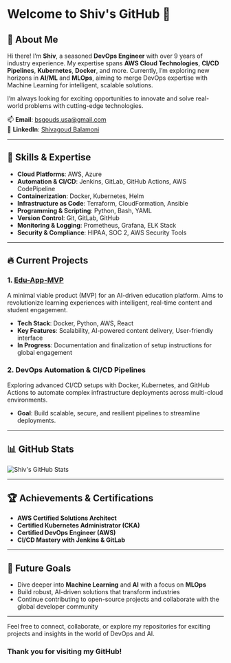 # Welcome to Shiv's GitHub 👋

## 🚀 About Me

Hi there! I’m **Shiv**, a seasoned **DevOps Engineer** with over 9 years of industry experience. My expertise spans **AWS Cloud Technologies**, **CI/CD Pipelines**, **Kubernetes**, **Docker**, and more. Currently, I’m exploring new horizons in **AI/ML** and **MLOps**, aiming to merge DevOps expertise with Machine Learning for intelligent, scalable solutions. 

I’m always looking for exciting opportunities to innovate and solve real-world problems with cutting-edge technologies.

📫 **Email**: [bsgouds.usa@gmail.com](mailto:bsgouds.usa@gmail.com)  
🔗 **LinkedIn**: [Shivagoud Balamoni](https://www.linkedin.com/in/shivagoudb)

---

## 💼 Skills & Expertise

- **Cloud Platforms**: AWS, Azure
- **Automation & CI/CD**: Jenkins, GitLab, GitHub Actions, AWS CodePipeline
- **Containerization**: Docker, Kubernetes, Helm
- **Infrastructure as Code**: Terraform, CloudFormation, Ansible
- **Programming & Scripting**: Python, Bash, YAML
- **Version Control**: Git, GitLab, GitHub
- **Monitoring & Logging**: Prometheus, Grafana, ELK Stack
- **Security & Compliance**: HIPAA, SOC 2, AWS Security Tools

---

## 🔥 Current Projects

### 1. [Edu-App-MVP](https://github.com/bsgouds/edu-app-mvp)
A minimal viable product (MVP) for an AI-driven education platform. Aims to revolutionize learning experiences with intelligent, real-time content and student engagement.

- **Tech Stack**: Docker, Python, AWS, React
- **Key Features**: Scalability, AI-powered content delivery, User-friendly interface
- **In Progress**: Documentation and finalization of setup instructions for global engagement

### 2. DevOps Automation & CI/CD Pipelines
Exploring advanced CI/CD setups with Docker, Kubernetes, and GitHub Actions to automate complex infrastructure deployments across multi-cloud environments.

- **Goal**: Build scalable, secure, and resilient pipelines to streamline deployments.

---

## 📊 GitHub Stats

![Shiv's GitHub Stats](https://github-readme-stats.vercel.app/api?username=bsgouds&show_icons=true&theme=radical)

---

## 🏆 Achievements & Certifications

- **AWS Certified Solutions Architect**
- **Certified Kubernetes Administrator (CKA)**
- **Certified DevOps Engineer (AWS)**
- **CI/CD Mastery with Jenkins & GitLab**

---

## 🌱 Future Goals

- Dive deeper into **Machine Learning** and **AI** with a focus on **MLOps**
- Build robust, AI-driven solutions that transform industries
- Continue contributing to open-source projects and collaborate with the global developer community

---

Feel free to connect, collaborate, or explore my repositories for exciting projects and insights in the world of DevOps and AI.

### Thank you for visiting my GitHub!
